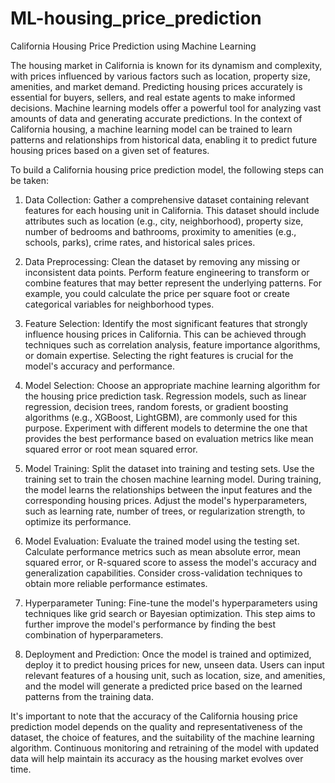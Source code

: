 # ML-housing_price_prediction

California Housing Price Prediction using Machine Learning

The housing market in California is known for its dynamism and complexity, with prices influenced by various factors such as location, property size, amenities, and market demand. Predicting housing prices accurately is essential for buyers, sellers, and real estate agents to make informed decisions. Machine learning models offer a powerful tool for analyzing vast amounts of data and generating accurate predictions. In the context of California housing, a machine learning model can be trained to learn patterns and relationships from historical data, enabling it to predict future housing prices based on a given set of features.

To build a California housing price prediction model, the following steps can be taken:

1. Data Collection: Gather a comprehensive dataset containing relevant features for each housing unit in California. This dataset should include attributes such as location (e.g., city, neighborhood), property size, number of bedrooms and bathrooms, proximity to amenities (e.g., schools, parks), crime rates, and historical sales prices.

2. Data Preprocessing: Clean the dataset by removing any missing or inconsistent data points. Perform feature engineering to transform or combine features that may better represent the underlying patterns. For example, you could calculate the price per square foot or create categorical variables for neighborhood types.

3. Feature Selection: Identify the most significant features that strongly influence housing prices in California. This can be achieved through techniques such as correlation analysis, feature importance algorithms, or domain expertise. Selecting the right features is crucial for the model's accuracy and performance.

4. Model Selection: Choose an appropriate machine learning algorithm for the housing price prediction task. Regression models, such as linear regression, decision trees, random forests, or gradient boosting algorithms (e.g., XGBoost, LightGBM), are commonly used for this purpose. Experiment with different models to determine the one that provides the best performance based on evaluation metrics like mean squared error or root mean squared error.

5. Model Training: Split the dataset into training and testing sets. Use the training set to train the chosen machine learning model. During training, the model learns the relationships between the input features and the corresponding housing prices. Adjust the model's hyperparameters, such as learning rate, number of trees, or regularization strength, to optimize its performance.

6. Model Evaluation: Evaluate the trained model using the testing set. Calculate performance metrics such as mean absolute error, mean squared error, or R-squared score to assess the model's accuracy and generalization capabilities. Consider cross-validation techniques to obtain more reliable performance estimates.

7. Hyperparameter Tuning: Fine-tune the model's hyperparameters using techniques like grid search or Bayesian optimization. This step aims to further improve the model's performance by finding the best combination of hyperparameters.

8. Deployment and Prediction: Once the model is trained and optimized, deploy it to predict housing prices for new, unseen data. Users can input relevant features of a housing unit, such as location, size, and amenities, and the model will generate a predicted price based on the learned patterns from the training data.

It's important to note that the accuracy of the California housing price prediction model depends on the quality and representativeness of the dataset, the choice of features, and the suitability of the machine learning algorithm. Continuous monitoring and retraining of the model with updated data will help maintain its accuracy as the housing market evolves over time.
